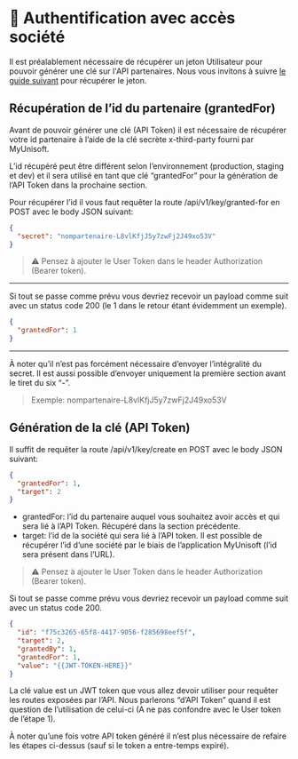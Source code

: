 # 🔸 Authentification avec accès société

Il est préalablement nécessaire de récupérer un jeton Utilisateur pour pouvoir générer une clé sur l'API partenaires. Nous vous invitons à suivre [le guide suivant](./user.md) pour récupérer le jeton.

## Récupération de l’id du partenaire (grantedFor)
Avant de pouvoir générer une clé (API Token) il est nécessaire de récupérer votre id partenaire à l’aide de la clé secrète x-third-party fourni par MyUnisoft.

L’id récupéré peut être différent selon l’environnement (production, staging et dev) et  il sera utilisé en tant que clé “grantedFor” pour la génération de l’API Token dans la prochaine section.

Pour récupérer l’id il vous faut requêter la route /api/v1/key/granted-for en POST avec le body JSON suivant:
```json
{
  "secret": "nompartenaire-L8vlKfjJ5y7zwFj2J49xo53V"
}
```

> ⚠️ Pensez à ajouter le User Token dans le header Authorization (Bearer token).

---

Si tout se passe comme  prévu vous devriez recevoir un payload comme suit avec un status code 200 (le 1 dans le retour étant évidemment un exemple). 
```json
{
  "grantedFor": 1
}
```

--- 

À noter qu’il n’est pas forcément nécessaire d’envoyer l’intégralité du secret. Il est aussi possible d’envoyer uniquement la première section avant le tiret du six “-”.

> Exemple: nompartenaire-L8vlKfjJ5y7zwFj2J49xo53V

## Génération de la clé (API Token)

Il suffit de requêter la route /api/v1/key/create en POST avec le body JSON suivant:
```json
{
  "grantedFor": 1,
  "target": 2
}
```

- grantedFor: l’id du partenaire auquel vous souhaitez avoir accès et qui sera lié à l’API Token. Récupéré dans la section précédente.
- target: l’id de la société qui sera lié à l’API token. Il est possible de récupérer l’id d’une société par le biais de l’application MyUnisoft (l’id sera présent dans l’URL).

> ⚠️ Pensez à ajouter le User Token dans le header Authorization (Bearer token).

Si tout se passe comme  prévu vous devriez recevoir un payload comme suit avec un status code 200. 
```json
{
  "id": "f75c3265-65f8-4417-9056-f285698eef5f",
  "target": 2,
  "grantedBy": 1,
  "grantedFor": 1,
  "value": "{{JWT-TOKEN-HERE}}"
}
```

La clé value est un JWT token que vous allez devoir utiliser pour requêter les routes exposées par l’API. Nous parlerons “d’API Token” quand il est question de l’utilisation de celui-ci (A ne pas confondre avec le User token de l’étape 1).

À noter qu’une fois votre API token généré il n’est plus nécessaire de refaire les étapes ci-dessus (sauf si le token a entre-temps expiré).

